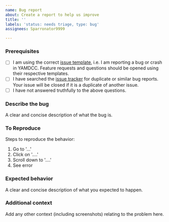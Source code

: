 ```yaml
---
name: Bug report
about: Create a report to help us improve
title: ''
labels: 'status: needs triage, type: bug'
assignees: Sparronator9999

---
```


### Prerequisites
- [ ] I am using the correct [issue template](https://github.com/Sparronator9999/YAMDCC/issues/new/choose), i.e. I am reporting a bug or crash in YAMDCC. Feature requests and questions should be opened using their respective templates.
- [ ] I have searched the [issue tracker](https://github.com/Sparronator9999/YAMDCC/issues?q=label:"type:+bug") for duplicate or similar bug reports. Your issue will be closed if it is a duplicate of another issue.
- [ ] I have not answered truthfully to the above questions.

### Describe the bug
A clear and concise description of what the bug is.

### To Reproduce
Steps to reproduce the behavior:
1. Go to '...'
2. Click on '....'
3. Scroll down to '....'
4. See error

### Expected behavior
A clear and concise description of what you expected to happen.

### Additional context
Add any other context (including screenshots) relating to the problem here.
